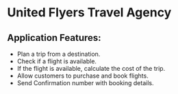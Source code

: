 # United Flyers Travel Agency

## Application Features:
- Plan a trip from a destination.
- Check if a flight is available.
- If the flight is available, calculate the cost of the trip.
- Allow customers to purchase and book flights.
- Send Confirmation number with booking details.
